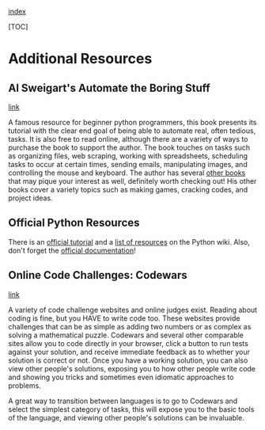 [index]({{int_index}})

[TOC]

# Additional Resources
## Al Sweigart's Automate the Boring Stuff
[link]({{ext_automate_the_boring_stuff}})

A famous resource for beginner python programmers, this book presents its tutorial
with the clear end goal of being able to automate real, often tedious, tasks.
It is also free to read online, although there are a variety of ways to purchase the book to support the author.
The book touches on tasks such as organizing files, web scraping, working with spreadsheets,
scheduling tasks to occur at certain times, sending emails, manipulating images, and controlling the mouse and keyboard.
The author has several [other books]({{ext_invent_with_python}}) that may pique your interest as well, definitely worth checking out!
His other books cover a variety topics such as making games, cracking codes, and project ideas.

## Official Python Resources
There is an [official tutorial]({{ext_python_the_python_tutorial}}) and a [list of resources]({{ext_python_wiki_learning_resources}})
on the Python wiki. Also, don't forget the [official documentation]({{ext_python3_docs}})!
## Online Code Challenges: Codewars
[link]({{ext_codewars}})

A variety of code challenge websites and online judges exist.
Reading about coding is fine, but you HAVE to write code too.
These websites provide challenges that can be as simple as adding two numbers or as complex as solving
a mathematical puzzle. Codewars and several other comparable sites allow you to code directly in your browser,
click a button to run tests against your solution, and receive immediate feedback as to whether your solution is correct or not.
Once you have a working solution, you can also view other people's solutions, exposing you to how other people write code and
showing you tricks and sometimes even idiomatic approaches to problems.

A great way to transition between languages is to go to Codewars and select the simplest category of tasks,
this will expose you to the basic tools of the language, and viewing other people's solutions can be invaluable.
